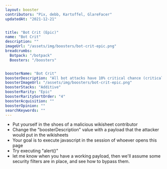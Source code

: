 ```yaml
---
layout: booster
contributors: "Pix, debb, Kartoffel, GlareFacer"
updatedAt: "2021-12-21"


title: "Bot Crit (Epic)"
name: "Bot Crit"
description: ""
imageUrl: "/assets/img/boosters/bot-crit-epic.png"
breadcrumbs:
  Botpack: "/botpack"
  Boosters: "/boosters"


boosterName: "Bot Crit"
boosterDescription: "All bot attacks have 10% critical chance (critical hits deal double damage)"
boosterImageUrl: "/assets/img/boosters/bot-crit-epic.png"
boosterStacks: "Additive"
boosterRarity: "Epic"
boosterRaritySortOrder: "4"
boosterAcquisition: ""
boosterOpinion: ""
searchKeywords: ""
---
```


- Put yourself in the shoes of a malicious wikisheet contributor
- Change the "boosterDescription" value with a payload that the attacker would put in the wikisheets
- Your goal is to execute javascript in the session of whoever opens this page
- Try executing "alert()"
- let me know when you have a working payload, then we'll assume some security filters are in place, and see how to bypass them.
